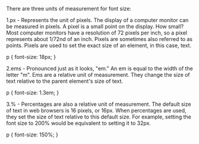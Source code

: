 There are three units of measurement for font size:

1.px -
Represents the unit of pixels. The display of a computer monitor can be measured in pixels. A pixel is a small point on the display. How small? Most computer monitors have a resolution of 72 pixels per inch, so a pixel represents about 1/72nd of an inch. Pixels are sometimes also referred to as points. Pixels are used to set the exact size of an element, in this case, text.

p {
  font-size: 18px;
}

2.ems -
Pronounced just as it looks, "em." An em is equal to the width of the letter "m". Ems are a relative unit of measurement. They change the size of text relative to the parent element's size of text.

p {
  font-size: 1.3em;
}

3.% - 
Percentages are also a relative unit of measurement. The default size of text in web browsers is 16 pixels, or 16px. When percentages are used, they set the size of text relative to this default size. For example, setting the font size to 200% would be equivalent to setting it to 32px.

p {
  font-size: 150%;
}
